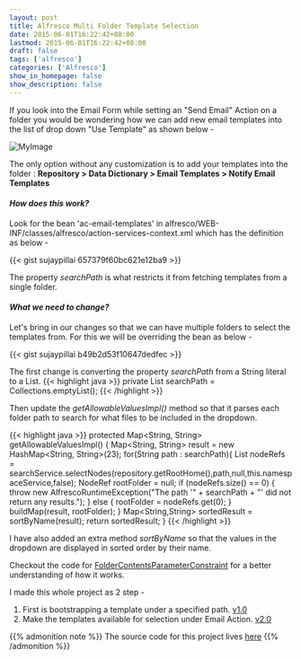```yaml
---
layout: post
title: Alfresco Multi Folder Template Selection
date: 2015-06-01T16:22:42+08:00
lastmod: 2015-06-01T16:22:42+08:00
draft: false
tags: ['alfresco']
categories: ['Alfresco']
show_in_homepage: false
show_description: false
---
```

If you look into the Email Form while setting an "Send Email" Action on a folder you would be wondering how we can add new email templates into the list of drop down "Use Template" as shown below -

![MyImage](/images/img6.png)

The only option without any customization is to add your templates into the folder : **Repository > Data Dictionary > Email Templates > Notify Email Templates**

#### *How does this work?*
Look for the bean 'ac-email-templates' in alfresco/WEB-INF/classes/alfresco/action-services-context.xml which has the definition as below -

{{< gist sujaypillai 657379f60bc621e12ba9 >}}

The property *searchPath* is what restricts it from fetching templates from a single folder.

#### *What we need to change?*
Let's bring in our changes so that we can have multiple folders to select the templates from. For this we will be overriding the bean as below -

{{< gist sujaypillai b49b2d53f10647dedfec >}}

The first change is converting the property *searchPath* from a String literal to a List.
{{< highlight java >}}
private List<String> searchPath = Collections.emptyList();
{{< /highlight >}}

Then update the *getAllowableValuesImpl()* method so that it parses each folder path to search for what files to be included in the dropdown.

{{< highlight java >}}
protected Map<String, String> getAllowableValuesImpl() {
    Map<String, String> result = new HashMap<String, String>(23);
    for(String path : searchPath){
        List<NodeRef> nodeRefs = searchService.selectNodes(repository.getRootHome(),path,null,this.namespaceService,false);
        NodeRef rootFolder = null;
        if (nodeRefs.size() == 0)
        {
            throw new AlfrescoRuntimeException("The path '" + searchPath + "' did not return any results.");
        }
        else
        {
            rootFolder = nodeRefs.get(0);
        }
        buildMap(result, rootFolder);
    }
    Map<String,String> sortedResult = sortByName(result);
    return sortedResult;
}
{{< /highlight >}}

I have also added an extra method *sortByName* so that the values in the dropdown are displayed in sorted order by their name.

Checkout the code for [FolderContentsParameterConstraint](https://github.com/sujaypillai/alf-tutorials/blob/master/alftutorial-repo/src/main/java/org/ootb/repo/action/constraint/FolderContentsParameterConstraint.java) for a better understanding of how it works.

I made this whole project as 2 step -

1. First is bootstrapping a template under a specified path. [v1.0](https://github.com/sujaypillai/alf-tutorials/releases/tag/v1.0)
2. Make the templates available for selection under Email Action. [v2.0](https://github.com/sujaypillai/alf-tutorials/releases/tag/v2.0)

{{% admonition note %}}
The source code for this project lives [here](https://github.com/sujaypillai/alf-tutorials)
{{% /admonition %}}